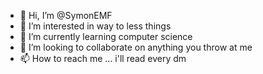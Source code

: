- 👋 Hi, I’m @SymonEMF
- 👀 I’m interested in way to less things
- 🌱 I’m currently learning computer science
- 💞️ I’m looking to collaborate on anything you throw at me
- 📫 How to reach me ... i'll read every dm

<!---
SymonEMF/SymonEMF is a ✨ special ✨ repository because its `README.md` (this file) appears on your GitHub profile.
You can click the Preview link to take a look at your changes.
--->

